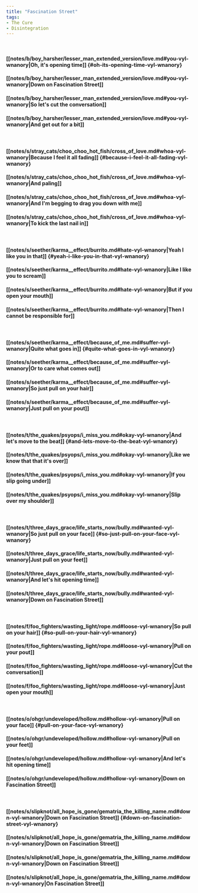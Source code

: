 ```yaml
---
title: "Fascination Street"
tags:
- The Cure
- Disintegration
---
```

&nbsp;
#### [[notes/b/boy_harsher/lesser_man_extended_version/love.md#you-vyl-wnanory|Oh, it's opening time]] {#oh-its-opening-time-vyl-wnanory}
#### [[notes/b/boy_harsher/lesser_man_extended_version/love.md#you-vyl-wnanory|Down on Fascination Street]]
#### [[notes/b/boy_harsher/lesser_man_extended_version/love.md#you-vyl-wnanory|So let's cut the conversation]]
#### [[notes/b/boy_harsher/lesser_man_extended_version/love.md#you-vyl-wnanory|And get out for a bit]]
&nbsp;
#### [[notes/s/stray_cats/choo_choo_hot_fish/cross_of_love.md#whoa-vyl-wnanory|Because I feel it all fading]] {#because-i-feel-it-all-fading-vyl-wnanory}
#### [[notes/s/stray_cats/choo_choo_hot_fish/cross_of_love.md#whoa-vyl-wnanory|And paling]]
#### [[notes/s/stray_cats/choo_choo_hot_fish/cross_of_love.md#whoa-vyl-wnanory|And I'm begging to drag you down with me]]
#### [[notes/s/stray_cats/choo_choo_hot_fish/cross_of_love.md#whoa-vyl-wnanory|To kick the last nail in]]
&nbsp;
#### [[notes/s/seether/karma__effect/burrito.md#hate-vyl-wnanory|Yeah I like you in that]] {#yeah-i-like-you-in-that-vyl-wnanory}
#### [[notes/s/seether/karma__effect/burrito.md#hate-vyl-wnanory|Like I like you to scream]]
#### [[notes/s/seether/karma__effect/burrito.md#hate-vyl-wnanory|But if you open your mouth]]
#### [[notes/s/seether/karma__effect/burrito.md#hate-vyl-wnanory|Then I cannot be responsible for]]
&nbsp;
#### [[notes/s/seether/karma__effect/because_of_me.md#suffer-vyl-wnanory|Quite what goes in]] {#quite-what-goes-in-vyl-wnanory}
#### [[notes/s/seether/karma__effect/because_of_me.md#suffer-vyl-wnanory|Or to care what comes out]]
#### [[notes/s/seether/karma__effect/because_of_me.md#suffer-vyl-wnanory|So just pull on your hair]]
#### [[notes/s/seether/karma__effect/because_of_me.md#suffer-vyl-wnanory|Just pull on your pout]]
&nbsp;
#### [[notes/t/the_quakes/psyops/i_miss_you.md#okay-vyl-wnanory|And let's move to the beat]] {#and-lets-move-to-the-beat-vyl-wnanory}
#### [[notes/t/the_quakes/psyops/i_miss_you.md#okay-vyl-wnanory|Like we know that that it's over]]
#### [[notes/t/the_quakes/psyops/i_miss_you.md#okay-vyl-wnanory|If you slip going under]]
#### [[notes/t/the_quakes/psyops/i_miss_you.md#okay-vyl-wnanory|Slip over my shoulder]]
&nbsp;
#### [[notes/t/three_days_grace/life_starts_now/bully.md#wanted-vyl-wnanory|So just pull on your face]] {#so-just-pull-on-your-face-vyl-wnanory}
#### [[notes/t/three_days_grace/life_starts_now/bully.md#wanted-vyl-wnanory|Just pull on your feet]]
#### [[notes/t/three_days_grace/life_starts_now/bully.md#wanted-vyl-wnanory|And let's hit opening time]]
#### [[notes/t/three_days_grace/life_starts_now/bully.md#wanted-vyl-wnanory|Down on Fascination Street]]
&nbsp;
#### [[notes/f/foo_fighters/wasting_light/rope.md#loose-vyl-wnanory|So pull on your hair]] {#so-pull-on-your-hair-vyl-wnanory}
#### [[notes/f/foo_fighters/wasting_light/rope.md#loose-vyl-wnanory|Pull on your pout]]
#### [[notes/f/foo_fighters/wasting_light/rope.md#loose-vyl-wnanory|Cut the conversation]]
#### [[notes/f/foo_fighters/wasting_light/rope.md#loose-vyl-wnanory|Just open your mouth]]
&nbsp;
#### [[notes/o/ohgr/undeveloped/hollow.md#hollow-vyl-wnanory|Pull on your face]] {#pull-on-your-face-vyl-wnanory}
#### [[notes/o/ohgr/undeveloped/hollow.md#hollow-vyl-wnanory|Pull on your feet]]
#### [[notes/o/ohgr/undeveloped/hollow.md#hollow-vyl-wnanory|And let's hit opening time]]
#### [[notes/o/ohgr/undeveloped/hollow.md#hollow-vyl-wnanory|Down on Fascination Street]]
&nbsp;
#### [[notes/s/slipknot/all_hope_is_gone/gematria_the_killing_name.md#down-vyl-wnanory|Down on Fascination Street]] {#down-on-fascination-street-vyl-wnanory}
#### [[notes/s/slipknot/all_hope_is_gone/gematria_the_killing_name.md#down-vyl-wnanory|Down on Fascination Street]]
#### [[notes/s/slipknot/all_hope_is_gone/gematria_the_killing_name.md#down-vyl-wnanory|Down on Fascination Street]]
#### [[notes/s/slipknot/all_hope_is_gone/gematria_the_killing_name.md#down-vyl-wnanory|On Fascination Street]]
